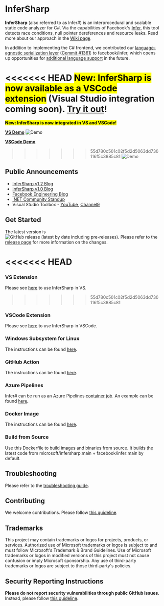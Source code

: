 # InferSharp

**InferSharp** (also referred to as Infer#) is an interprocedural and scalable static code analyzer for C#. Via the capabilities of Facebook's [Infer](https://fbinfer.com/), this tool detects race conditions, null pointer dereferences and resource leaks. Read more about our approach in the [Wiki page](https://github.com/microsoft/infersharp/wiki/InferSharp:-A-Scalable-Code-Analytics-Tool-for-.NET).

In addition to implementing the C# frontend, we contributed our [language-agnostic serialization layer](https://github.com/microsoft/infersharp/wiki/InferSharp:-A-Scalable-Code-Analytics-Tool-for-.NET#language-agnostic-representation-of-sil) ([Commit #1361](https://github.com/facebook/infer/commit/285ddb4a98f337a40d61e73b7a0867e44fa4f042)) to facebook/infer, which opens up opportunities for [additional language support](https://github.com/microsoft/infersharp/wiki/InferSharp:-A-Scalable-Code-Analytics-Tool-for-.NET#overview) in the future.

<<<<<<< HEAD
<mark>**New: InferSharp is now available as a VSCode extension**</mark> (Visual Studio integration coming soon). [Try it out](https://marketplace.visualstudio.com/items?itemName=matthew-jin.infersharp-ext)!
=======
<mark>**New: InferSharp is now integrated in VS and VSCode!**</mark>

[**VS Demo**](https://marketplace.visualstudio.com/items?itemName=matthew-jin.infersharp)
![Demo](https://github.com/matjin/infersharp-vs-extension/blob/main/Resources/extension_resized_text.gif)


[**VSCode Demo**](https://marketplace.visualstudio.com/items?itemName=matthew-jin.infersharp-ext)
>>>>>>> 55d780c501c02f5d2d5063dd730116f5c3885c81
![Demo](https://github.com/matjin/infersharp-extension/blob/master/images/extension_text.gif?raw=true)

## Public Announcements
- [InferSharp v1.2 Blog](https://devblogs.microsoft.com/dotnet/infer-v1-2-interprocedural-memory-safety-analysis-for-c/)
- [InferSharp v1.0 Blog](https://devblogs.microsoft.com/dotnet/infer-interprocedural-memory-safety-analysis-for-c/)
- [Facebook Engineering Blog](https://engineering.fb.com/2020/12/14/open-source/infer/)
- [.NET Community Standup](https://youtu.be/cIB4gxqm6EY?list=PLdo4fOcmZ0oX-DBuRG4u58ZTAJgBAeQ-t&t=147)
- Visual Studio Toolbox - [YouTube](https://www.youtube.com/watch?v=yNSJv5wN4OA&feature=youtu.be), [Channel9](https://channel9.msdn.com/Shows/Visual-Studio-Toolbox/Analyzing-Code-with-Infer)

## Get Started

The latest version is ![GitHub release (latest by date including pre-releases)](https://img.shields.io/github/v/release/microsoft/infersharp?include_prereleases). Please refer to the [release page](https://github.com/microsoft/infersharp/releases) for more information on the changes.

<<<<<<< HEAD
=======
### VS Extension

Please see [here](https://marketplace.visualstudio.com/items?itemName=matthew-jin.infersharp) to use InferSharp in VS.

>>>>>>> 55d780c501c02f5d2d5063dd730116f5c3885c81
### VSCode Extension

Please see [here](https://marketplace.visualstudio.com/items?itemName=matthew-jin.infersharp-ext) to use InferSharp in VSCode.

### Windows Subsystem for Linux
The instructions can be found [here](/RUNNING_INFERSHARP_ON_WINDOWS.md).

### GitHub Action
The instructions can be found [here](https://github.com/marketplace/actions/infersharp).

### Azure Pipelines
Infer# can be run as an Azure Pipelines [container job](https://docs.microsoft.com/en-us/azure/devops/pipelines/process/container-phases?view=azure-devops). An example can be found [here](/.build/azure-pipelines-example-multistage.yml).

### Docker Image
The instructions can be found [here](/RUNNING_IN_DOCKER.md).

### Build from Source
Use this [Dockerfile](/Dockerfile) to build images and binaries from source. It builds the latest code from microsoft/infersharp:main + facebook/infer:main by default.

## Troubleshooting
Please refer to the [troubleshooting guide](TROUBLESHOOTING.md).

## Contributing

We welcome contributions. Please follow [this guideline](CONTRIBUTING.md).

## Trademarks

This project may contain trademarks or logos for projects, products, or services. Authorized use of Microsoft trademarks or logos is subject to and must follow Microsoft's Trademark & Brand Guidelines. Use of Microsoft trademarks or logos in modified versions of this project must not cause confusion or imply Microsoft sponsorship. Any use of third-party trademarks or logos are subject to those third-party's policies.

## Security Reporting Instructions

**Please do not report security vulnerabilities through public GitHub issues.** Instead, please follow [this guideline](SECURITY.md).

